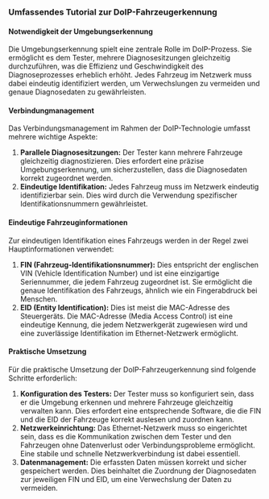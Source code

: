 ### Umfassendes Tutorial zur DoIP-Fahrzeugerkennung

#### Notwendigkeit der Umgebungserkennung

Die Umgebungserkennung spielt eine zentrale Rolle im DoIP-Prozess. Sie ermöglicht es dem Tester, mehrere Diagnosesitzungen gleichzeitig durchzuführen, was die Effizienz und Geschwindigkeit des Diagnoseprozesses erheblich erhöht. Jedes Fahrzeug im Netzwerk muss dabei eindeutig identifiziert werden, um Verwechslungen zu vermeiden und genaue Diagnosedaten zu gewährleisten.

#### Verbindungmanagement

Das Verbindungsmanagement im Rahmen der DoIP-Technologie umfasst mehrere wichtige Aspekte:

1. **Parallele Diagnosesitzungen:** Der Tester kann mehrere Fahrzeuge gleichzeitig diagnostizieren. Dies erfordert eine präzise Umgebungserkennung, um sicherzustellen, dass die Diagnosedaten korrekt zugeordnet werden.
2. **Eindeutige Identifikation:** Jedes Fahrzeug muss im Netzwerk eindeutig identifizierbar sein. Dies wird durch die Verwendung spezifischer Identifikationsnummern gewährleistet.

#### Eindeutige Fahrzeuginformationen

Zur eindeutigen Identifikation eines Fahrzeugs werden in der Regel zwei Hauptinformationen verwendet:

1. **FIN (Fahrzeug-Identifikationsnummer):** Dies entspricht der englischen VIN (Vehicle Identification Number) und ist eine einzigartige Seriennummer, die jedem Fahrzeug zugeordnet ist. Sie ermöglicht die genaue Identifikation des Fahrzeugs, ähnlich wie ein Fingerabdruck bei Menschen.
2. **EID (Entity Identification):** Dies ist meist die MAC-Adresse des Steuergeräts. Die MAC-Adresse (Media Access Control) ist eine eindeutige Kennung, die jedem Netzwerkgerät zugewiesen wird und eine zuverlässige Identifikation im Ethernet-Netzwerk ermöglicht.

#### Praktische Umsetzung

Für die praktische Umsetzung der DoIP-Fahrzeugerkennung sind folgende Schritte erforderlich:

1. **Konfiguration des Testers:** Der Tester muss so konfiguriert sein, dass er die Umgebung erkennen und mehrere Fahrzeuge gleichzeitig verwalten kann. Dies erfordert eine entsprechende Software, die die FIN und die EID der Fahrzeuge korrekt auslesen und zuordnen kann.
2. **Netzwerkeinrichtung:** Das Ethernet-Netzwerk muss so eingerichtet sein, dass es die Kommunikation zwischen dem Tester und den Fahrzeugen ohne Datenverlust oder Verbindungsprobleme ermöglicht. Eine stabile und schnelle Netzwerkverbindung ist dabei essentiell.
3. **Datenmanagement:** Die erfassten Daten müssen korrekt und sicher gespeichert werden. Dies beinhaltet die Zuordnung der Diagnosedaten zur jeweiligen FIN und EID, um eine Verwechslung der Daten zu vermeiden.
